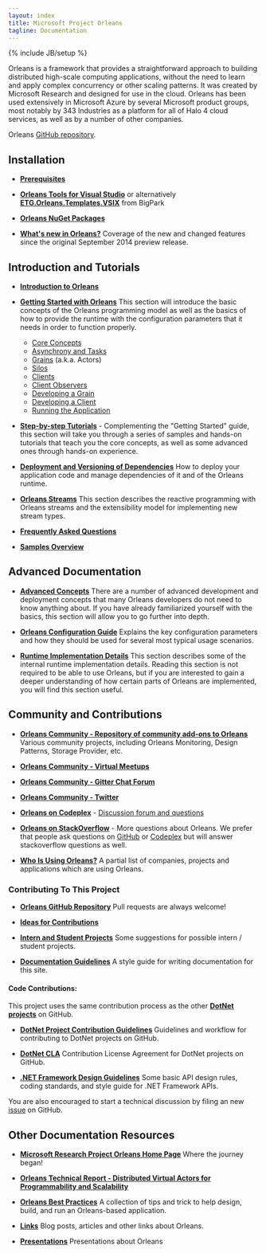 ```yaml
---
layout: index
title: Microsoft Project Orleans
tagline: Documentation
---
```

{% include JB/setup %}

Orleans is a framework that provides a straightforward approach to building distributed high-scale computing applications, without the need to learn and apply complex concurrency or other scaling patterns. 
It was created by Microsoft Research and designed for use in the cloud. 
Orleans has been used extensively in Microsoft Azure by several Microsoft product groups, most notably by 343 Industries as a platform for all of Halo 4 cloud services, as well as by a number of other companies.

Orleans [GitHub repository](https://github.com/dotnet/orleans).

## Installation 

* **[Prerequisites](Prerequisites)**

* **[Orleans Tools for Visual Studio](https://visualstudiogallery.msdn.microsoft.com/36903961-63bd-4eec-9ca4-cf2319dc75f4)** or alternatively **[ETG.Orleans.Templates.VSIX](https://visualstudiogallery.msdn.microsoft.com/b61c87e7-0655-4a6e-8e4f-84192950e08c)** from BigPark

* **[Orleans NuGet Packages](NuGets)**

* **[What's new in Orleans?](What's-new-in-Orleans)** 
Coverage of the new and changed features since the original September 2014 preview release.

## Introduction and Tutorials

* **[Introduction to Orleans](Introduction)**

* **[Getting Started with Orleans](Getting-Started-With-Orleans)**
This section will introduce the basic concepts of the Orleans programming model as well as the basics of how to provide the runtime with the configuration parameters that it needs in order to function properly.
  
  * [Core Concepts](Getting-Started-With-Orleans/Core-Concepts)
  * [Asynchrony and Tasks](Getting-Started-With-Orleans/Asynchrony-and-Tasks)
  * [Grains](Getting-Started-With-Orleans/Grains) (a.k.a. Actors)
  * [Silos](Getting-Started-With-Orleans/Silos)
  * [Clients](Getting-Started-With-Orleans/Clients)
  * [Client Observers](Getting-Started-With-Orleans/Observers)
  * [Developing a Grain](Getting-Started-With-Orleans/Developing-a-Grain)
  * [Developing a Client](Getting-Started-With-Orleans/Developing-a-Client)
  * [Running the Application](Getting-Started-With-Orleans/Running-the-Application)

* **[Step-by-step Tutorials](Step-by-step-Tutorials)** - Complementing the "Getting Started" guide, this section will take you through a series of samples and hands-on tutorials that teach you the core concepts, as well as some advanced ones through hands-on experience.

* **[Deployment and Versioning of Dependencies](Deployment-and-Versioning-of-Dependencies)** 
How to deploy your application code and manage dependencies of it and of the Orleans runtime.

* **[Orleans Streams](Orleans-Streams)** 
This section describes the reactive programming with Orleans streams and the extensibility model for implementing new stream types.

* **[Frequently Asked Questions](Frequently-Asked-Questions)**

* **[Samples Overview](Samples-Overview)**

## Advanced Documentation

* **[Advanced Concepts](Advanced-Concepts)** 
There are a number of advanced development and deployment concepts that many Orleans developers do not need to know anything about. 
If you have already familiarized yourself with the basics, this section will allow you to go further into depth.

* **[Orleans Configuration Guide](Orleans-Configuration-Guide)**
Explains the key configuration parameters and how they should be used for several most typical usage scenarios. 

* **[Runtime Implementation Details](Runtime-Implementation-Details)** 
This section describes some of the internal runtime implementation details. 
Reading this section is not required to be able to use Orleans, but if you are interested to gain a deeper understanding of how certain parts of Orleans are implemented, you will find this section useful.

## Community and Contributions

* **[Orleans Community - Repository of community add-ons to Orleans](https://github.com/OrleansContrib)** 
Various community projects, including Orleans Monitoring, Design Patterns, Storage Provider, etc.

* **[Orleans Community - Virtual Meetups](https://github.com/OrleansContrib/meetups)**

* **[Orleans Community - Gitter Chat Forum](https://gitter.im/dotnet/orleans)**

* **[Orleans Community - Twitter](https://twitter.com/projectorleans)**

* **[Orleans on Codeplex](https://orleans.codeplex.com)** - 
[Discussion forum and questions](https://orleans.codeplex.com/discussions)

* **[Orleans on StackOverflow](http://stackoverflow.com/questions/tagged/orleans)** - 
More questions about Orleans. We prefer that people ask questions on [GitHub](https://github.com/dotnet/orleans/issues) or [Codeplex](https://orleans.codeplex.com/discussions) but will answer stackoverflow questions as well.

* **[Who Is Using Orleans?](Who-Is-Using-Orleans)** 
A partial list of companies, projects and applications which are using Orleans.

### Contributing To This Project

* **[Orleans GitHub Repository](https://github.com/dotnet/orleans)** 
Pull requests are always welcome!

* **[Ideas for Contributions](Ideas-for-Contributions)**

* **[Intern and Student Projects](Student-Projects)** 
Some suggestions for possible intern / student projects.

* **[Documentation Guidelines](Documentation-Guidelines)** A style guide for writing documentation for this site.

#### Code Contributions:

This project uses the same contribution process as the other **[DotNet projects](http://dotnet.github.io/)** on GitHub.

* **[DotNet Project Contribution Guidelines](https://github.com/dotnet/corefx/wiki/Contributing)**
Guidelines and workflow for contributing to DotNet projects on GitHub.

* **[DotNet CLA](https://github.com/dotnet/corefx/wiki/Contribution-License-Agreement-%28CLA%29)**
Contribution License Agreement for DotNet projects on GitHub.

* **[.NET Framework Design Guidelines](https://github.com/dotnet/corefx/wiki/Framework-Design-Guidelines-Digest)** 
Some basic API design rules, coding standards, and style guide for .NET Framework APIs.

You are also encouraged to start a technical discussion by filing an new [issue](https://github.com/dotnet/orleans/issues) on GitHub.

## Other Documentation Resources

* **[Microsoft Research Project Orleans Home Page](http://research.microsoft.com/projects/orleans/)**
Where the journey began!

* **[Orleans Technical Report - Distributed Virtual Actors for Programmability and Scalability](http://research.microsoft.com/apps/pubs/default.aspx?id=210931)**

* **[Orleans Best Practices](http://research.microsoft.com/apps/pubs/default.aspx?id=244727)** A collection of tips and trick to help design, build, and run an Orleans-based application.

* **[Links](Links)** 
Blog posts, articles and other links about Orleans.

* **[Presentations](Presentations)** 
Presentations about Orleans
